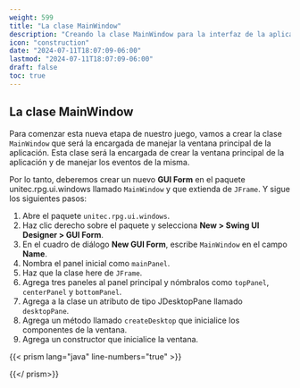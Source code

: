 ```yaml
---
weight: 599
title: "La clase MainWindow"
description: "Creando la clase MainWindow para la interfaz de la aplicación."
icon: "construction"
date: "2024-07-11T18:07:09-06:00"
lastmod: "2024-07-11T18:07:09-06:00"
draft: false
toc: true
---
```


## La clase MainWindow

Para comenzar esta nueva etapa de nuestro juego, vamos a crear la clase `MainWindow` que será la encargada de manejar la
ventana principal de la aplicación. Esta clase será la encargada de crear la ventana principal de la aplicación y de
manejar los eventos de la misma.

Por lo tanto, deberemos crear un nuevo **GUI Form** en el paquete unitec.rpg.ui.windows llamado `MainWindow` y que
extienda de `JFrame`. Y sigue los siguientes pasos:

1. Abre el paquete `unitec.rpg.ui.windows`.
2. Haz clic derecho sobre el paquete y selecciona **New > Swing UI Designer > GUI Form**.
3. En el cuadro de diálogo **New GUI Form**, escribe `MainWindow` en el campo **Name**.
4. Nombra el panel inicial como `mainPanel`.
5. Haz que la clase here de `JFrame`.
6. Agrega tres paneles al panel principal y nómbralos como `topPanel`, `centerPanel` y `bottomPanel`.
7. Agrega a la clase un atributo de tipo JDesktopPane llamado `desktopPane`.
8. Agrega un método llamado `createDesktop` que inicialice los componentes de la ventana.
9. Agrega un constructor que inicialice la ventana.

{{< prism lang="java" line-numbers="true" >}}

{{</ prism>}}
